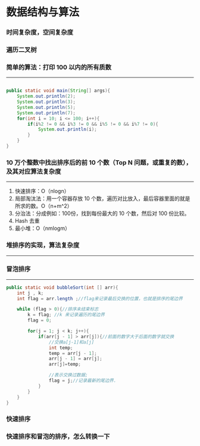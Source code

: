 # 数据结构与算法

### 时间复杂度，空间复杂度

### 遍历二叉树

### 简单的算法：打印 100 以内的所有质数

-------

```Java

public static void main(String[] args){
    System.out.println(2);
    System.out.println(3);
    System.out.println(5);
    System.out.println(7);
    for(int i = 10; i <= 100; i++){
        if(i%2 != 0 && i%3 != 0 && i%5 != 0 && i%7 != 0){
            System.out.println(i);
        }
    } 
}
```

### 10 万个整数中找出排序后的前 10 个数（Top N 问题，或重复的数），及其对应算法复杂度

-------

1. 快速排序：O（nlogn）
2. 局部淘汰法：用一个容器存放 10 个数，遍历对比放入，最后容器里面的就是所求的数。O（n+m^2）
3. 分治法：分成例如：100份，找到每份最大的 10 个数，然后对 100 份比较。
4. Hash 去重
5. 最小堆：O（nmlogm）

### 堆排序的实现，算法复杂度

-------

### 冒泡排序

-------

```Java
public static void bubbleSort(int [] arr){
    int j , k;
    int flag = arr.length ;//flag来记录最后交换的位置，也就是排序的尾边界

    while (flag > 0){//排序未结束标志
        k = flag; //k 来记录遍历的尾边界
        flag = 0;

        for(j = 1; j < k; j++){
            if(arr[j - 1] > arr[j]){//前面的数字大于后面的数字就交换
                //交换a[j-1]和a[j]
                int temp;
                temp = arr[j - 1];
                arr[j - 1] = arr[j];
                arr[j]=temp;

                //表示交换过数据;
                flag = j;//记录最新的尾边界.
            }
        }
    }
}
```

### 快速排序

### 快速排序和冒泡的排序，怎么转换一下




